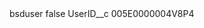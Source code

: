 <?xml version="1.0" encoding="UTF-8"?>
<CustomMetadata xmlns="http://soap.sforce.com/2006/04/metadata" xmlns:xsi="http://www.w3.org/2001/XMLSchema-instance" xmlns:xsd="http://www.w3.org/2001/XMLSchema">
    <label>bsduser</label>
    <protected>false</protected>
    <values>
        <field>UserID__c</field>
        <value xsi:type="xsd:string">005E0000004V8P4</value>
    </values>
</CustomMetadata>
